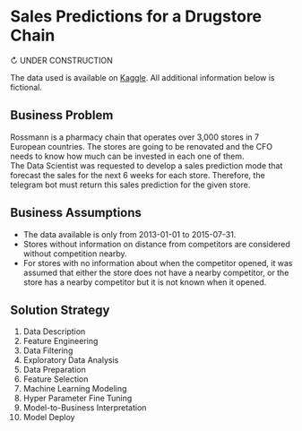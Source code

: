 # Sales Predictions for a Drugstore Chain
↻ UNDER CONSTRUCTION     

The data used is available on [Kaggle](https://www.kaggle.com/c/rossmann-store-sales). All additional information below is fictional.

## Business Problem
Rossmann is a pharmacy chain that operates over 3,000 stores in 7 European countries. The stores are going to be renovated and the CFO needs to know how much can be invested in each one of them.    
The Data Scientist was requested to develop a sales prediction mode that forecast the sales for the next 6 weeks for each store. Therefore, the telegram bot must return this sales prediction for the given store.    

## Business Assumptions
* The data available is only from 2013-01-01 to 2015-07-31.
* Stores without information on distance from competitors are considered without competition nearby.
* For stores with no information about when the competitor opened, it was assumed that either the store does not have a nearby competitor, or the store has a nearby competitor but it is not known when it opened.

## Solution Strategy
1. Data Description
2. Feature Engineering
3. Data Filtering
4. Exploratory Data Analysis
5. Data Preparation
6. Feature Selection
7. Machine Learning Modeling
8. Hyper Parameter Fine Tuning
9. Model-to-Business Interpretation
10. Model Deploy 
